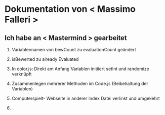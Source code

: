 # Dokumentation von < Massimo Falleri >

## Ich habe an < Mastermind > gearbeitet

1. Variablennamen von bewCount zu evaluationCount geändert
2. isBewerted zu already Evaluated
3. In color.js: Direkt am Anfang Variablen initiiert
setInt und randomize verknüpft

4. Zusammenlegen mehrerer Methoden im Code.js (Beibehaltung der Variablen)

5. Computerspielt- Webseite in anderer Index Datei verlinkt und umgekehrt

6.
